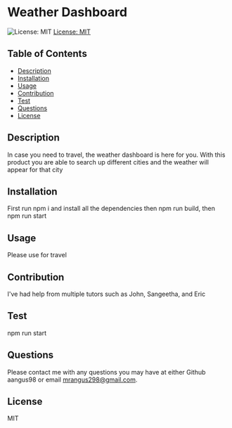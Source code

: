 # Weather Dashboard 

![License: MIT](https://img.shields.io/badge/License-MIT-yellow.svg)
[License: MIT](https://opensource.org/licenses/MIT)

## Table of Contents 
- [Description](#description)
- [Installation](#installation)
- [Usage](#usage)
- [Contribution](#contribution)
- [Test](#test)
- [Questions](#questions)
- [License](#license)

        

## Description 

In case you need to travel, the weather dashboard is here for you. With this product you are able to search up different cities and the weather will appear for that city 

## Installation 

First run npm i and install all the dependencies then npm run build, then npm run start 

## Usage 

Please use for travel 

## Contribution 

I've had help from multiple tutors such as John, Sangeetha, and Eric

## Test 

npm run start 

## Questions

Please contact me with any questions you may have at either Github aangus98 or email mrangus298@gmail.com.

## License 

MIT 
